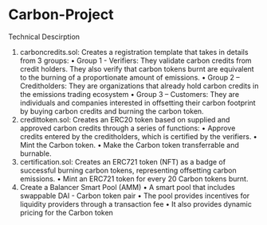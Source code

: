 # Carbon-Project



Technical Descirption

1.	carboncredits.sol: Creates a registration template that takes in details from 3 groups:
•	Group 1 - Verifiers: They validate carbon credits from credit holders. They also verify that carbon tokens burnt are equivalent to the burning of a proportionate amount of emissions.
•	Group 2 – Creditholders: They are organizations that already hold carbon credits in the emissions trading ecosystem
•	Group 3 – Customers: They are individuals and companies interested in offsetting their carbon footprint by buying carbon credits and burning the carbon token.
2.	credittoken.sol: Creates an ERC20 token based on supplied and approved carbon credits through a series of functions:
•	Approve credits entered by the creditholders, which is certified by the verifiers.
•	Mint the Carbon token.
•	Make the Carbon token transferrable and burnable.
3.	certification.sol: Creates an ERC721 token (NFT) as a badge of successful burning carbon tokens, representing offsetting carbon emissions.
•	Mint an ERC721 token for every 20 Carbon tokens burnt.
4.	Create a Balancer Smart Pool (AMM)
•	A smart pool that includes swappable DAI - Carbon token pair
•	The pool provides incentives for liquidity providers through a transaction fee
•	It also provides dynamic pricing for the Carbon token

